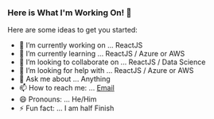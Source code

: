 ### Here is What I'm Working On! 👋

Here are some ideas to get you started:

- 🔭 I’m currently working on ... ReactJS
- 🌱 I’m currently learning ... ReactJS / Azure or AWS
- 👯 I’m looking to collaborate on ... ReactJS / Data Science
- 🤔 I’m looking for help with ... ReactJS / Azure or AWS
- 💬 Ask me about ... Anything
- 📫 How to reach me: ... [Email](ravisaxena289@gmail.com)
- 😄 Pronouns: ... He/Him
- ⚡ Fun fact: ... I am half Finish
